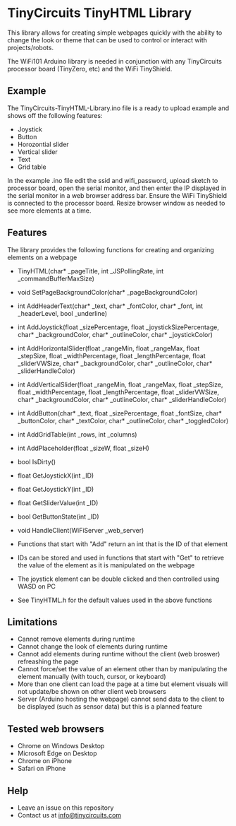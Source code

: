 # TinyCircuits TinyHTML Library

This library allows for creating simple webpages quickly with the ability to change the look or theme that can be used to control or interact with projects/robots.

The WiFi101 Arduino library is needed in conjunction with any TinyCircuits processor board (TinyZero, etc) and the WiFi TinyShield.

## Example
The TinyCircuits-TinyHTML-Library.ino file is a ready to upload example and shows off the following features:
* Joystick
* Button
* Horozontial slider
* Vertical slider
* Text
* Grid table

In the example .ino file edit the ssid and wifi_password, upload sketch to processor board, open the serial monitor, and then enter the IP displayed in the serial monitor in a web browser address bar. Ensure the WiFi TinyShield is connected to the processor board. Resize browser window as needed to see more elements at a time.

## Features
The library provides the following functions for creating and organizing elements on a webpage
* TinyHTML(char* _pageTitle, int _JSPollingRate, int _commandBufferMaxSize)
* void SetPageBackgroundColor(char* _pageBackgroundColor)
* int AddHeaderText(char* _text, char* _fontColor, char* _font, int _headerLevel, bool _underline)
* int AddJoystick(float _sizePercentage, float _joystickSizePercentage, char* _backgroundColor, char* _outlineColor, char* _joystickColor)
* int AddHorizontalSlider(float _rangeMin, float _rangeMax, float _stepSize, float _widthPercentage, float _lengthPercentage, float _sliderVWSize, char* _backgroundColor, char* _outlineColor, char* _sliderHandleColor)
* int AddVerticalSlider(float _rangeMin, float _rangeMax, float _stepSize, float _widthPercentage, float _lengthPercentage, float _sliderVWSize, char* _backgroundColor, char* _outlineColor, char* _sliderHandleColor)
* int AddButton(char* _text, float _sizePercentage, float _fontSize, char* _buttonColor, char* _textColor, char* _outlineColor, char* _toggledColor)
* int AddGridTable(int _rows, int _columns)
* int AddPlaceholder(float _sizeW, float _sizeH)
* bool IsDirty()
* float GetJoystickX(int _ID)
* float GetJoystickY(int _ID)
* float GetSliderValue(int _ID)
* bool GetButtonState(int _ID)
* void HandleClient(WiFiServer _web_server)

* Functions that start with "Add" return an int that is the ID of that element
* IDs can be stored and used in functions that start with "Get" to retrieve the value of the element as it is manipulated on the webpage
* The joystick element can be double clicked and then controlled using WASD on PC
* See TinyHTML.h for the default values used in the above functions

## Limitations
* Cannot remove elements during runtime
* Cannot change the look of elements during runtime
* Cannot add elements during runtime without the client (web broswer) refreashing the page
* Cannot force/set the value of an element other than by manipulating the element manually (with touch, cursor, or keyboard)
* More than one client can load the page at a time but element visuals will not update/be shown on other client web browsers
* Server (Arduino hosting the webpage) cannot send data to the client to be displayed (such as sensor data) but this is a planned feature

## Tested web browsers
* Chrome on Windows Desktop
* Microsoft Edge on Desktop
* Chrome on iPhone
* Safari on iPhone

## Help
* Leave an issue on this repository
* Contact us at info@tinycircuits.com